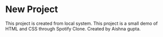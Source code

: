 # New Project

This project is created from local system.
This project is a small demo of HTML and CSS through Spotify Clone.
Created by Aishna gupta.